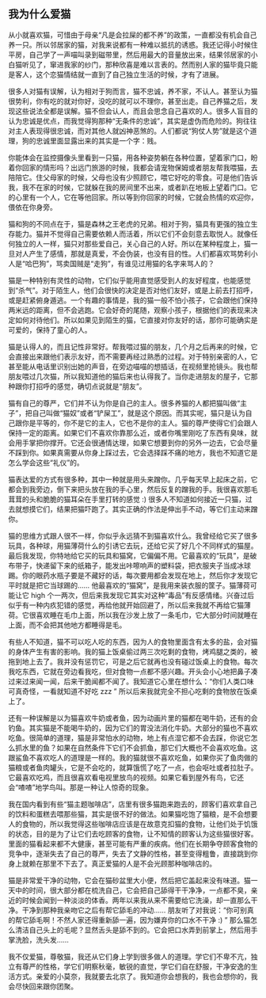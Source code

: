 ## 我为什么爱猫

从小就喜欢猫，可惜由于母亲“凡是会拉屎的都不养”的政策，一直都没有机会自己养一只。所以邻居家的猫，对我来说都有一种难以抵抗的诱惑。我还记得小时候住平房，自己学了一声喵叫录到磁带里，然后用最大的音量放出来，结果邻居家的小白猫听见了，窜进我家的纱门，那种欣喜是难以言表的。然而别人家的猫毕竟只能是客人，这个恋猫情结就一直到了自己独立生活的时候，才有了进展。

很多人对猫有误解，认为相对于狗而言，猫不忠诚，养不家，不认人。甚至认为猫很势利，你有吃的就对你好，没吃的就可以不理你，甚至出走。自己养猫之后，发现这些说法全都是误解。猫不但会认人，而且会思念自己喜欢的人。很多人盲目的认为忠诚是优点，而我觉得狗那种“无条件的忠诚”，其实是虚伪而危险的。狗往往对主人表现得很忠诚，而对其他人就凶神恶煞的。人们都说“狗仗人势”就是这个道理，狗的忠诚里面显露出来的其实是一个字：贱。

你能体会在监控摄像头里看到一只猫，用各种姿势躺在各种位置，望着家门口，盼着你回家的情形吗？出远门旅游的时候，我都会请宠物保姆或者朋友帮我喂猫，去陪陪它。住父母家的时候，父母也没有少照顾它，喂它好吃的零食。可是他们告诉我，我不在家的时候，它就躲在我的房间里不出来，或者趴在地板上望着门口。它的心里有一个人，它在等他回家。所以等到你回家的时候，它就会热情的欢迎你，偎依在你身旁。

猫和狗的不同点在于，猫是森林之王老虎的兄弟。相对于狗，猫具有更强的独立生存能力。猫并不觉得自己需要依赖人而活着，所以它们不会刻意去取悦人。就像任何独立的人一样，猫只对那些爱自己，关心自己的人好。所以在某种程度上，猫一旦对人产生了感情，那就是真爱，不会伪装，也没有目的性。人们都喜欢骂势利小人是“哈巴狗”，骂卖国贼是“走狗”，有谁见过用猫的名字来骂人的？

猫是一种特别有灵性的动物，它们似乎能用直觉感受到人的友好程度，也能感觉到“杀气”。对于陌生人，他们会很快的决定是否对他们友好，或是上前去打招呼，或是赶紧俯身遁逃。一个有趣的事情是，我的猫一般不怕小孩子，它会跟他们保持两米远的距离，但不会逃跑。它会好奇的尾随，观察小孩子，根据他们的表现来决定如何对待他们。所以如果见到陌生的猫，它直接对你友好的话，那你可能确实是可爱的，保持了童心的人。

猫是认得人的，而且记性非常好。帮我喂过猫的朋友，几个月之后再来的时候，它会直接出来跟他们表示友好，而不需要再经过熟悉的过程。对于特别亲密的人，它甚至能从电话里识别出她的声音，在旁边喵喵的想插话，在视频里抢镜头。我也帮朋友喂过几次猫，所以我知道他的猫后来也认得我了。当你走进朋友的屋子，它那种跟你打招呼的感觉，确切点说就是“朋友”。

猫有自己的尊严，它们并不认为你是自己的主人。很多养猫的人都把猫叫做“主子”，把自己叫做“猫奴”或者“铲屎工”，就是这个原因。而其实呢，猫只是认为自己跟你是平等的，你不是它的主人，它也不是你的主人。猫的尊严使得它们会跟人保持一定的距离。如果它们不喜欢你靠那么近，或者你嘴里刚吃了东西有臭味，就会用手掌把你撑开。它还会很通情达理，如果它想要到你的另外一边去，它会尽量不踩到你。如果真需要从你身上踩过去，它会选择踩不痛的地方，我也不知道它是怎么学会这些“礼仪”的。

猫表达爱的方式有很多种，其中一种就是用头来蹭你。几乎每天早上起床之前，它都会到我旁边，倒下来把头放在我的手心里，然后反复的蹭我的手。我很喜欢那毛茸茸的头和脆脆的猫耳朵在手里打转的感觉 :) 很多人不知道如何接近一只猫，过去就想摸它们，结果把猫吓跑了。其实正确的作法是伸出手不动，等它们主动来蹭你。

猫的思维方式跟人很不一样，你似乎永远猜不到猫喜欢什么。我曾经给它买了很多玩具，各种球，用猫薄荷什么的引诱它去玩，还给它买了好几个不同样式的猫屋。最后我发现，你特地给它买的玩具和猫窝，它偏偏不用。它最喜欢的“玩具”，是破布带子，快递留下来的纸箱子，能发出咔嚓响声的塑料袋，把衣服夹子当成冰球踢。你的眼药水瓶子要是不藏好的话，每次要用都会发现在地上，然后你才发现它平时就是把它当球踢的…… 他最喜欢的“猫窝”，是我用来装衣服的筐子。猫薄荷可能让它 high 个一两次，但后来我发现它其实对这种“毒品”有反感情绪。兴奋过后似乎有一种内疚犯错的感觉，再给他就开始回避了，所以后来我就不再给它猫薄荷。它很喜欢睡在毛巾上面，所以我在沙发上放了一条毛巾，它大部分时间就睡在上面，而不会把其他地方都睡得是毛。

有些人不知道，猫不可以吃人吃的东西，因为人的食物里面含有太多的盐，会对猫的身体产生有害的影响。我的猫上饭桌偷过两三次吃剩的食物，烤鸡腿之类的，被拖到地上去了。我并没有惩罚它，可是之后它就再也没有碰过饭桌上的食物。每次我吃东西，它就在旁边看我吃，但对食物一点都不感兴趣。开头会小心地把鼻子凑过来过来闻一闻，后来干脆闻都不闻了。我知道它心里在想什么：“你们人类口味可真奇怪，一看就知道不好吃 zzz ” 所以后来我就完全不担心吃剩的食物放在饭桌上了。

还有一种误解是以为猫喜欢牛奶或者鱼，因为动画片里的猫都在喝牛奶，还有的会钓鱼。其实猫是不能喝牛奶的，因为它们的胃没法消化牛奶。大部分的猫也不喜欢吃鱼。很简单的道理，猫是非常怕水的动物，地上有点湿它都不会去踩，你说它怎么抓水里的鱼？如果在自然条件下它们不会抓鱼，那它们大概也不会喜欢吃鱼。这跟鲨鱼不喜欢吃人的道理是一样的。我的猫就很不喜欢吃鱼，如果你买了鱼肉做的猫粮或者鱼肉罐头，它是不会吃的，就算饿慌了吃了一点，也会呕吐或者拉肚子。它最喜欢吃鸡，而且很喜欢看电视里放鸟的视频。如果它看到屋外有鸟，它还会“喳喳”地学鸟叫。那是一种让人惊奇的现象。

我在国内看到有些“猫主题咖啡店”，店里有很多猫跑来跑去的，顾客们喜欢拿自己的饮料和蛋糕去喂那些猫，其实是很不好的做法。如果猫吃饱了猫粮，是不会想要人的食物的，所以我觉得这些咖啡店应该是在故意克扣猫的食物，让他们处于饥饿的状态，目的是为了让它们去吃顾客的食物，让不知情的顾客认为这些猫很好客。里面的猫看起来都不大健康，甚至可能有严重的疾病。他们在长期争夺顾客食物的竞争中，逐渐失去了自己的尊严，失去了文静的性格，甚至变得粗鲁，直接跳到你身上就赖在那里不下去了。真正爱猫的人是不会光顾那种咖啡店的。

猫是非常爱干净的动物，它会在猫砂盆里大小便，然后把它盖起来没有味道。猫一天中的时间，很大部分都在梳洗自己，它会把自己舔得干干净净，一点都不臭，亲近的时候会闻到一种淡淡的体香。两年以来我从来不需要给它洗澡，却一直那么干净。干净到那种我亲吻它之后有帮它舔毛的冲动…… 朋友听了对我说：“你可别真的帮它舔毛啊！不然人家还得重新舔一遍，因为嫌弃你的口水不干净 :) ” 那么猫怎么清洁自己头上的毛呢？显然舌头是舔不到的。它会把口水弄到前掌上，然后用手掌洗脸，洗头发……

我不仅爱猫，尊敬猫，我还从它们身上学到很多做人的道理。学它们不卑不亢，独立有尊严的性格，学它们明察秋毫，敏锐的直觉，学它们自在舒服，干净安逸的生活方式。亲爱的小莫奈，我就要去北京了。我知道你会想我的，我也会想你的，我会尽快回来跟你团聚。
